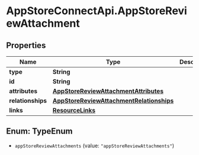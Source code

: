 # AppStoreConnectApi.AppStoreReviewAttachment

## Properties

Name | Type | Description | Notes
------------ | ------------- | ------------- | -------------
**type** | **String** |  | 
**id** | **String** |  | 
**attributes** | [**AppStoreReviewAttachmentAttributes**](AppStoreReviewAttachmentAttributes.md) |  | [optional] 
**relationships** | [**AppStoreReviewAttachmentRelationships**](AppStoreReviewAttachmentRelationships.md) |  | [optional] 
**links** | [**ResourceLinks**](ResourceLinks.md) |  | [optional] 



## Enum: TypeEnum


* `appStoreReviewAttachments` (value: `"appStoreReviewAttachments"`)




